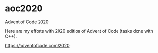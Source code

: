 # aoc2020
Advent of Code 2020

Here are my efforts with 2020 edition of Advent of Code (tasks done with C++).

https://adventofcode.com/2020
